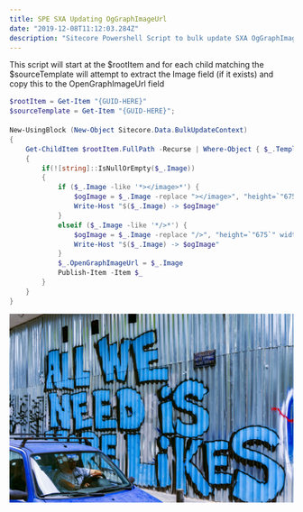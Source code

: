 ```yaml
---
title: SPE SXA Updating OgGraphImageUrl
date: "2019-12-08T11:12:03.284Z"
description: "Sitecore Powershell Script to bulk update SXA OgGraphImageUrl"
---
```


This script will start at the $rootItem and for each child matching the $sourceTemplate will attempt to extract the Image field (if it exists) and copy this to the OpenGraphImageUrl field

```powershell
$rootItem = Get-Item "{GUID-HERE}"
$sourceTemplate = Get-Item "{GUID-HERE}";

New-UsingBlock (New-Object Sitecore.Data.BulkUpdateContext)
{
    Get-ChildItem $rootItem.FullPath -Recurse | Where-Object { $_.TemplateName -eq $sourceTemplate.Name } | ForEach-Object 
    {
        if(![string]::IsNullOrEmpty($_.Image))
        {
            if ($_.Image -like '*></image>*') {
                $ogImage = $_.Image -replace "></image>", "height=`"675`" width=`"1200`" />"
                Write-Host "$($_.Image) -> $ogImage"
            }
            elseif ($_.Image -like '*/>*') {
                $ogImage = $_.Image -replace "/>", "height=`"675`" width=`"1200`" />"    
                Write-Host "$($_.Image) -> $ogImage"            
            }
            $_.OpenGraphImageUrl = $_.Image
            Publish-Item -Item $_
        }
    }
}
```
![Social Graf](./daria.jpg)